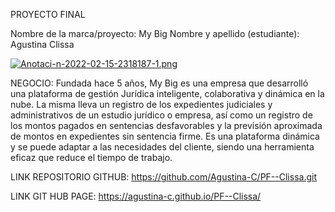 PROYECTO FINAL

Nombre de la marca/proyecto: My Big 
Nombre y apellido (estudiante): Agustina Clissa

[![Anotaci-n-2022-02-15-2318187-1.png](https://i.postimg.cc/mDZYqDHt/Anotaci-n-2022-02-15-2318187-1.png)](https://postimg.cc/HJK88T3g)

NEGOCIO:
Fundada hace 5 años, My Big es una empresa que desarrolló una plataforma de gestión Jurídica inteligente, colaborativa y dinámica en la nube. 
La misma lleva un registro de los expedientes judiciales y administrativos de un estudio jurídico o empresa, así como un registro de los montos pagados en sentencias desfavorables y la previsión aproximada de montos en expedientes sin sentencia firme. Es una plataforma dinámica y se puede adaptar a las necesidades del cliente, siendo una herramienta eficaz que reduce el tiempo de trabajo.


LINK REPOSITORIO GITHUB:
https://github.com/Agustina-C/PF--Clissa.git

LINK GIT HUB PAGE:
https://agustina-c.github.io/PF--Clissa/
